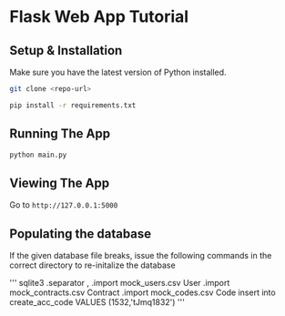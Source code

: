 # Flask Web App Tutorial

## Setup & Installation

Make sure you have the latest version of Python installed.

```bash
git clone <repo-url>
```

```bash
pip install -r requirements.txt
```

## Running The App

```bash
python main.py
```

## Viewing The App

Go to `http://127.0.0.1:5000`


## Populating the database

If the given database file breaks, issue the following commands in the correct directory to re-initalize the database

'''
sqlite3 <ABSOLUTEPATHOFDATABASEFILEHERE>
.separator , 
.import mock_users.csv User
.import mock_contracts.csv Contract
.import mock_codes.csv Code 
insert into create_acc_code VALUES (1532,'tJmq1832')
'''
